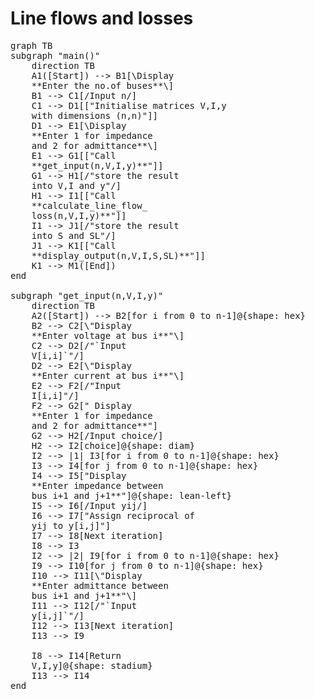 <script type="module">
	import mermaid from 'https://cdn.jsdelivr.net/npm/mermaid@11.4/dist/mermaid.esm.min.mjs';
	mermaid.initialize({
		startOnLoad: true,
		theme: 'light'
	});
</script>

# Line flows and losses


<pre class="mermaid">
graph TB
subgraph "main()"
    direction TB
    A1([Start]) --> B1[\Display 
    **Enter the no.of buses**\]
    B1 --> C1[/Input n/]
    C1 --> D1[["Initialise matrices V,I,y 
    with dimensions (n,n)"]]
    D1 --> E1[\Display
    **Enter 1 for impedance 
    and 2 for admittance**\]
    E1 --> G1[["Call 
    **get_input(n,V,I,y)**"]]
    G1 --> H1[/"store the result 
    into V,I and y"/]
    H1 --> I1[["Call 
    **calculate_line_flow_
    loss(n,V,I,y)**"]]
    I1 --> J1[/"store the result
    into S and SL"/]
    J1 --> K1[["Call 
    **display_output(n,V,I,S,SL)**"]]
    K1 --> M1([End])
end

subgraph "get_input(n,V,I,y)"
    direction TB
    A2([Start]) --> B2[for i from 0 to n-1]@{shape: hex}
    B2 --> C2[\"Display 
    **Enter voltage at bus i**"\]
    C2 --> D2[/"`Input 
    V[i,i]`"/]
    D2 --> E2[\"Display 
    **Enter current at bus i**"\]
    E2 --> F2[/"Input 
    I[i,i]"/]
    F2 --> G2[" Display 
    **Enter 1 for impedance 
    and 2 for admittance**"]
    G2 --> H2[/Input choice/]
    H2 --> I2[choice]@{shape: diam}
    I2 --> |1| I3[for i from 0 to n-1]@{shape: hex}
    I3 --> I4[for j from 0 to n-1]@{shape: hex}
    I4 --> I5["Display 
    **Enter impedance between 
    bus i+1 and j+1**"]@{shape: lean-left}
    I5 --> I6[/Input yij/]
    I6 --> I7["Assign reciprocal of 
    yij to y[i,j]"]
    I7 --> I8[Next iteration]
    I8 --> I3
    I2 --> |2| I9[for i from 0 to n-1]@{shape: hex}
    I9 --> I10[for j from 0 to n-1]@{shape: hex}
    I10 --> I11[\"Display 
    **Enter admittance between 
    bus i+1 and j+1**"\]
    I11 --> I12[/"`Input 
    y[i,j]`"/]
    I12 --> I13[Next iteration]
    I13 --> I9

    I8 --> I14[Return 
    V,I,y]@{shape: stadium}
    I13 --> I14
end
</pre>

